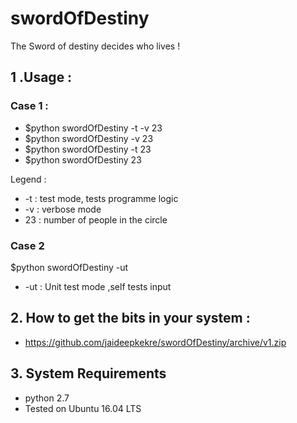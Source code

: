 # swordOfDestiny
The Sword of destiny decides who lives ! 

## 1 .Usage : 
### Case 1 : 
* $python swordOfDestiny -t -v 23 
* $python swordOfDestiny -v 23 
* $python swordOfDestiny -t  23 
* $python swordOfDestiny  23 

 Legend :
* -t : test mode, tests programme logic
* -v : verbose mode 
* 23 : number of people in the circle 

### Case 2 
$python swordOfDestiny -ut 

* -ut : Unit test mode ,self tests input 

## 2. How to get the bits in your system : 
* https://github.com/jaideepkekre/swordOfDestiny/archive/v1.zip

## 3. System Requirements 
* python 2.7 
* Tested on Ubuntu 16.04 LTS 


